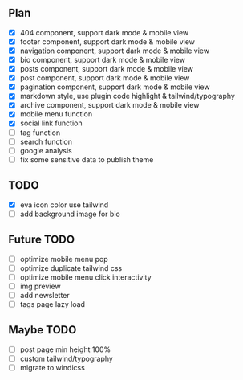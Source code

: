 ## Plan

- [x] 404 component, support dark mode & mobile view
- [x] footer component, support dark mode & mobile view
- [x] navigation component, support dark mode & mobile view
- [x] bio component, support dark mode & mobile view
- [x] posts component, support dark mode & mobile view
- [x] post component, support dark mode & mobile view
- [x] pagination component, support dark mode & mobile view
- [x] markdown style, use plugin code highlight & tailwind/typography
- [x] archive component, support dark mode & mobile view
- [x] mobile menu function
- [x] social link function
- [ ] tag function
- [ ] search function
- [ ] google analysis
- [ ] fix some sensitive data to publish theme

## TODO

- [x] eva icon color use tailwind
- [ ] add background image for bio

## Future TODO

- [ ] optimize mobile menu pop
- [ ] optimize duplicate tailwind css
- [ ] optimize mobile menu click interactivity
- [ ] img preview
- [ ] add newsletter
- [ ] tags page lazy load

## Maybe TODO

- [ ] post page min height 100%
- [ ] custom tailwind/typography
- [ ] migrate to windicss
